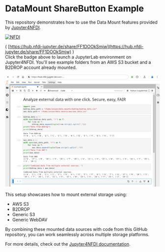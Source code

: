 # DataMount ShareButton Example

This repository demonstrates how to use the Data Mount features provided by [Jupyter4NFDI](https://nfdi-jupyter.de).


[![NFDI](https://nfdi-jupyter.de/images/nfdi_badge.svg)](https://hub.nfdi-jupyter.de/share/FF1DOOkSmjw)


( [https://hub.nfdi-jupyter.de/share/FF1DOOkSmjw](https://hub.nfdi-jupyter.de/share/FF1DOOkSmjw) )  
Click the badge above to launch a JupyterLab environment on Jupyter4NFDI. You'll see example folders from an AWS S3 bucket and a B2DROP account already mounted.

![Example Notebook](images/example_notebook.png)  

This setup showcases how to mount external storage using:
- AWS S3
- B2DROP
- Generic S3
- Generic WebDAV

By combining these mounted data sources with code from this GitHub repository, you can work seamlessly across multiple storage platforms.

For more details, check out the [Jupyter4NFDI documentation](https://nfdi-jupyter.de/users/storage/).

